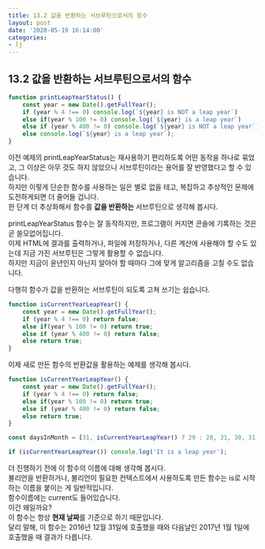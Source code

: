 ```yaml
---
title: 13.2 값을 반환하는 서브루틴으로서의 함수
layout: post
date: '2020-05-19 16:14:00'
categories:
- lj
---
```


## 13.2 값을 반환하는 서브루틴으로서의 함수

```javascript
function printLeapYearStatus() {
    const year = new Date().getFullYear();
    if (year % 4 !== 0) console.log(`${year} is NOT a leap year`)
    else if(year % 100 != 0) console.log(`${year} is a leap year`)
    else if (year % 400 != 0) console.log(`${year} is NOT a leap year`)
    else console.log(`${year} is a leap year`);
}
```

이전 예제의 printLeapYearStatus는 재사용하기 편리하도록 어떤 동작을 하나로 묶었고, 그 이상은 아무 것도 하지 않았으니 서브루틴이라는 용어를 잘 반영했다고 할 수 있습니다.  
하지만 이렇게 단순한 함수를 사용하는 일은 별로 없을 테고, 복잡하고 추상적인 문제에 도전하게되면 더 줄어들 겁니다.  
한 단계 더 추상화해서 함수를 **값을 반환하는** 서브루틴으로 생각해 봅시다.

printLeapYearStatus 함수는 잘 동작하지만, 프로그램이 커지면 콘솔에 기록하는 것은 곧 쓸모없어집니다.  
이제 HTML에 결과를 출력하거나, 파일에 저장하거나, 다른 계산에 사용해야 할 수도 있는데 지금 가진 서브루틴은 그렇게 활용할 수 없습니다.  
하지만 지금이 윤년인지 아닌지 알아야 할 때마다 그에 맞게 알고리즘을 고칠 수도 없습니다.

다행히 함수가 값을 반환하는 서브루틴이 되도록 고쳐 쓰기는 쉽습니다.

```javascript
function isCurrentYearLeapYear() {
    const year = new Date().getFullYear();
    if (year % 4 !== 0) return false;
    else if(year % 100 != 0) return true;
    else if (year % 400 != 0) return false;
    else return true;
}
```

이제 새로 만든 함수의 반환값을 활용하는 예제를 생각해 봅시다.

```javascript
function isCurrentYearLeapYear() {
    const year = new Date().getFullYear();
    if (year % 4 !== 0) return false;
    else if(year % 100 != 0) return true;
    else if (year % 400 != 0) return false;
    else return true;
}

const daysInMonth = [31, isCurrentYearLeapYear() ? 29 : 28, 31, 30, 31, 30, 31, 31, 30, 31, 30, 31];

if (isCurrentYearLeapYear()) console.log('It is a leap year');
```

더 진행하기 전에 이 함수의 이름에 대해 생각해 봅시다.  
불리언을 반환하거나, 불리언이 필요한 컨텍스트에서 사용하도록 만든 함수는 is로 시작하는 이름을 붙이는 게 일반적입니다.  
함수이름에는 current도 들어있습니다.  
이건 왜일까요?  
이 함수는 항상 **현재 날짜**를 기준으로 하기 때문입니다.  
달리 말해, 이 함수는 2016년 12월 31일에 호출했을 때와 다음날인 2017년 1월 1일에 호출했을 때 결과가 다릅니다.